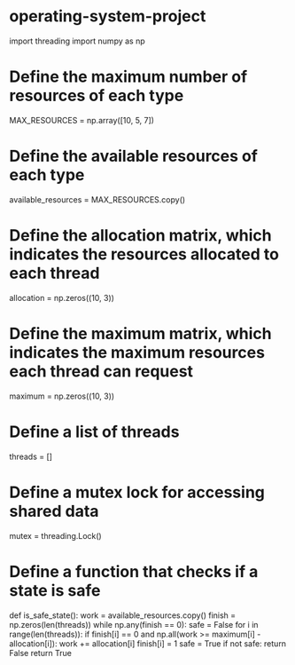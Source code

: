 # operating-system-project
import threading
import numpy as np

# Define the maximum number of resources of each type
MAX_RESOURCES = np.array([10, 5, 7])

# Define the available resources of each type
available_resources = MAX_RESOURCES.copy()

# Define the allocation matrix, which indicates the resources allocated to each thread
allocation = np.zeros((10, 3))

# Define the maximum matrix, which indicates the maximum resources each thread can request
maximum = np.zeros((10, 3))

# Define a list of threads
threads = []

# Define a mutex lock for accessing shared data
mutex = threading.Lock()

# Define a function that checks if a state is safe
def is_safe_state():
    work = available_resources.copy()
    finish = np.zeros(len(threads))
    while np.any(finish == 0):
        safe = False
        for i in range(len(threads)):
            if finish[i] == 0 and np.all(work >= maximum[i] - allocation[i]):
                work += allocation[i]
                finish[i] = 1
                safe = True
        if not safe:
            return False
    return True

